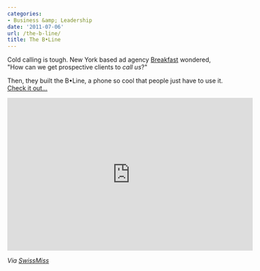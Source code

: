 ```yaml
---
categories:
- Business &amp; Leadership
date: '2011-07-06'
url: /the-b-line/
title: The B•Line
---
```


Cold calling is tough. New York based ad agency <a href="http://breakfastny.com/">Breakfast</a> wondered, "How can we get prospective clients to <em>call us</em>?"

Then, they built the B•Line, a phone so cool that people just have to use it. <a href="https://www.youtube.com/watch?v=QMXrjrm41MM">Check it out...</a>

<iframe class="alignc" width="560" height="349" src="https://www.youtube.com/embed/QMXrjrm41MM" frameborder="0" allowfullscreen></iframe>

<em>Via <a href="http://www.swiss-miss.com/2011/06/the-b%E2%80%A2line.html">SwissMiss</a></em>